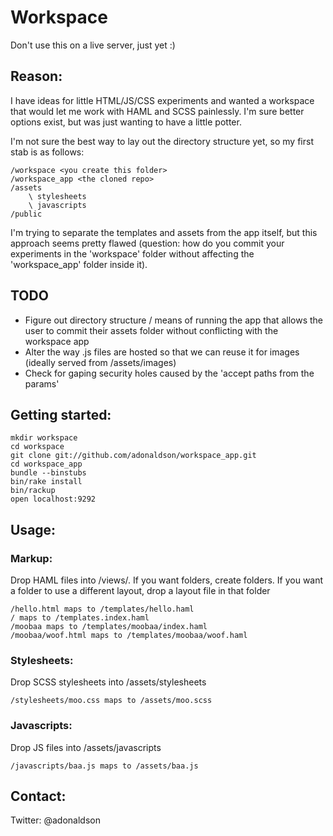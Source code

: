 # Workspace

Don't use this on a live server, just yet :)

## Reason:

I have ideas for little HTML/JS/CSS experiments and wanted a workspace that would let me work with HAML and SCSS painlessly. I'm sure better options exist, but was just wanting to have a little potter.

I'm not sure the best way to lay out the directory structure yet, so my first stab is as follows:

```
/workspace <you create this folder>
/workspace_app <the cloned repo>
/assets
    \ stylesheets
    \ javascripts
/public
```

I'm trying to separate the templates and assets from the app itself, but this approach seems pretty flawed (question: how do you commit your experiments in the 'workspace' folder without affecting the 'workspace_app' folder inside it).

## TODO

- Figure out directory structure / means of running the app that allows the user to commit their assets folder without conflicting with the workspace app
- Alter the way .js files are hosted so that we can reuse it for images (ideally served from /assets/images)
- Check for gaping security holes caused by the 'accept paths from the params'

## Getting started:

```
mkdir workspace
cd workspace
git clone git://github.com/adonaldson/workspace_app.git
cd workspace_app
bundle --binstubs
bin/rake install
bin/rackup
open localhost:9292
```

## Usage:

### Markup:

Drop HAML files into /views/. If you want folders, create folders. If you want a folder to use a different layout, drop a layout file in that folder

```
/hello.html maps to /templates/hello.haml
/ maps to /templates.index.haml
/moobaa maps to /templates/moobaa/index.haml
/moobaa/woof.html maps to /templates/moobaa/woof.haml
```

### Stylesheets:

Drop SCSS stylesheets into /assets/stylesheets

```
/stylesheets/moo.css maps to /assets/moo.scss
```

### Javascripts:

Drop JS files into /assets/javascripts

```
/javascripts/baa.js maps to /assets/baa.js
```

## Contact:
Twitter: @adonaldson
